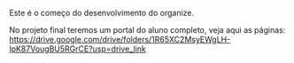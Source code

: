 Este é o começo do desenvolvimento do organize.

No projeto final teremos um portal do aluno completo, veja aqui as páginas:
https://drive.google.com/drive/folders/1R65XC2MsyEWgLH-lpK87VougBU5RGrCE?usp=drive_link
